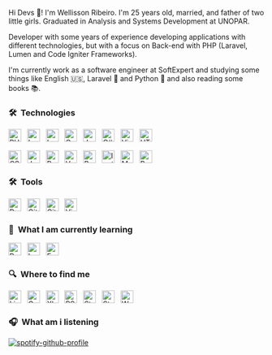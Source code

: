 Hi Devs 🖖! I'm Wellisson Ribeiro. I'm 25 years old, married, and father of two little girls.
Graduated in Analysis and Systems Development at UNOPAR.

Developer with some years of experience developing applications with different technologies,
but with a focus on Back-end with PHP (Laravel, Lumen and Code Igniter Frameworks).

I'm currently work as a software engineer at SoftExpert and studying some things like English 🇺🇸, Laravel 🐘 and Python 🐍 and also reading some books 📚.

### 🛠  Technologies

[<img alt="PHP" src="https://img.shields.io/badge/PHP-000?logo=php&logoColor=#23777BB4" height="25"/>][tech_tools_anchor]
&nbsp;
[<img alt="Laravel" src="https://img.shields.io/badge/Laravel-000?&logo=laravel&logoColor=#23FF2D20" height="25"/>][tech_tools_anchor]
&nbsp;
[<img alt="Lumen" src="https://img.shields.io/badge/Lumen-000?&logo=laravel&logoColor=#23FF2D20" height="25"/>][tech_tools_anchor]
&nbsp;
[<img alt="Code Igniter" src="https://img.shields.io/badge/Code Igniter-000?logo=codeigniter&logoColor=#EF4223" height="25"/>][tech_tools_anchor]
&nbsp;
[<img alt="JavaScript logo" src="https://img.shields.io/badge/JavaScript-000?logo=Javascript&logoColor=F7DF1E" title="JavaScript" height="25" />][tech_tools_anchor]
&nbsp;
[<img alt="C#" src="https://img.shields.io/badge/C%23-000?logo=c-sharp&logoColor=23563D7C" title="C#" height="25" />][tech_tools_anchor]
&nbsp;
[<img alt="Visual Basic" src="https://img.shields.io/badge/Visual Basic-000?logo=visual%20studio&logoColor=2A82BA" title="Visual Basic" height="25" />][tech_tools_anchor]
&nbsp;
[<img alt="HTML logo"  src="https://img.shields.io/badge/HTML-000?logo=html5&logoColor=E34F26" title="HTML5" height="25" />][tech_tools_anchor]

[<img alt="CSS3 logo" src="https://img.shields.io/badge/CSS-000?logo=css3&logoColor=1572B6" title="CSS" height="25" />][tech_tools_anchor]
&nbsp;
[<img alt="Jquery" src="https://img.shields.io/badge/jQuery-000?logo=jquery&logoColor=1572B6" height="25"/>][tech_tools_anchor]
&nbsp;
[<img alt="React Native" src="https://img.shields.io/badge/React-000?logo=react&logoColor=61DAFB" title="React" height="25" />][tech_tools_anchor]
&nbsp;
[<img alt="Vue.js" src="https://img.shields.io/badge/Vue.js-000?logo=vue.js&logoColor=4FC08D" height="25" />][tech_tools_anchor]
&nbsp;
[<img alt="Bootstrap" src="https://img.shields.io/badge/Bootstrap-000?logo=bootstrap&logoColor=#23563D7C" height="25"/>][tech_tools_anchor]
&nbsp;
[<img alt="Ionic" src="https://img.shields.io/badge/Ionic-000?logo=ionic&logoColor=#3880FF" height="25"/>][tech_tools_anchor]
&nbsp;
[<img alt="MySQL" src="https://img.shields.io/badge/MySQL-000?logo=mysql&logoColor=#00000F" height="25"/>][tech_tools_anchor]
&nbsp;
[<img alt="Postgres" src ="https://img.shields.io/badge/Postgres-000?logo=postgresql&logoColor=#23316192" height="25"/>][tech_tools_anchor]
&nbsp;


### 🛠  Tools
[<img alt="Docker" src="https://img.shields.io/badge/Docker-000?logo=docker&logoColor=#1572B6" height="25"/>][tech_tools_anchor]
&nbsp;
[<img alt="GitHub" src="https://img.shields.io/badge/Github-000?logo=github&logoColor=white" height="25"/>][tech_tools_anchor]
&nbsp;
[<img alt="GitHub Actions" src="https://img.shields.io/badge/Github Actions-000?logo=githubactions&logoColor=white" height="25"/>][tech_tools_anchor]
&nbsp;
[<img src="https://img.shields.io/badge/VS%20Code-000?logo=visual-studio-code&logoColor=007ACC" alt="Visual Studio Code logo" title="Visual Studio Code" height="25" />][tech_tools_anchor]
&nbsp;

### 📖  What I am currently learning

[<img alt="Python" src="https://img.shields.io/badge/Python-000?&logo=python&logoColor=#2314354C" height="25"/>][tech_tools_anchor]
&nbsp;
[<img alt="Laravel" src="https://img.shields.io/badge/Laravel-000?&logo=laravel&logoColor=#23FF2D20" height="25"/>][tech_tools_anchor]
&nbsp;
[<img alt="English" src="https://img.shields.io/badge/English-000" height="25"/>][tech_tools_anchor]
&nbsp;


### 🔍  Where to find me

[<img src="https://img.shields.io/badge/LinkedIn-000?logo=linkedin&logoColor=0077B5" alt="LinkedIn logo" title="LinkedIn" height="25" />](https://www.linkedin.com/in/wellisson-ribeiro)
&nbsp;
[<img src="https://img.shields.io/badge/Gmail-000?logo=gmail&logoColor=#D14836" alt="Gmail" title="Gmail" height="25" />](mailto:welleh10@gmail.com)
&nbsp;
[<img src="https://img.shields.io/badge/Xbox-000?logo=xbox&logoColor=107C10" alt="Xbox Live" title="Xbox Live" height="25" />](Wbrucewayne)
&nbsp;
[<img src="https://img.shields.io/badge/PlayStation-000?logo=Playstation&logoColor=#003791" alt="PSN" title="PSN" height="25" />](https://psnprofiles.com/wriibeiro)
&nbsp;
[<img src="https://img.shields.io/badge/Steam-000?logo=steam&logoColor=white" alt="Steam" title="Steam" height="25" />](https://steamcommunity.com/id/bruuuuuce/)
&nbsp;
[<img src="https://img.shields.io/badge/Counter_Strike-000?logo=counter-strike&logoColor=#000000" alt="Steam" title="Steam" height="25" />](https://csgo-stats.com/player/bruuuuuce)
&nbsp;
[<img src="https://img.shields.io/badge/Personal Website-000?logo=wordpress&logoColor=#000000" alt="Website" title="Website" height="25" />](https://www.wribeiiro.com/)

### 🎧  What am i listening

[![spotify-github-profile](https://spotify-github-profile.vercel.app/api/view?uid=itd9eq7e1e947txikhoq350jh&cover_image=true&theme=novatorem)](https://github.com/kittinan/spotify-github-profile)

[tech_tools_anchor]: #bonjour--
